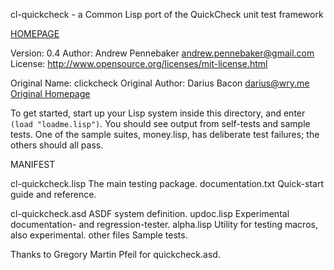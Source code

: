 cl-quickcheck - a Common Lisp port of the QuickCheck unit test framework

[HOMEPAGE](http://www.yellosoft.us/quickcheck)

Version: 0.4
Author: Andrew Pennebaker <andrew.pennebaker@gmail.com>
License: http://www.opensource.org/licenses/mit-license.html

Original Name: clickcheck
Original Author: Darius Bacon <darius@wry.me>
[Original Homepage](http://wry.me/~darius/software/clickcheck.html)

To get started, start up your Lisp system inside this directory, and
enter `(load "loadme.lisp")`.  You should see output from self-tests and
sample tests.  One of the sample suites, money.lisp, has deliberate
test failures; the others should all pass.

MANIFEST

cl-quickcheck.lisp The main testing package.
documentation.txt Quick-start guide and reference.

cl-quickcheck.asd ASDF system definition.
updoc.lisp Experimental documentation- and regression-tester.
alpha.lisp Utility for testing macros, also experimental.
other files Sample tests.

Thanks to Gregory Martin Pfeil for quickcheck.asd.